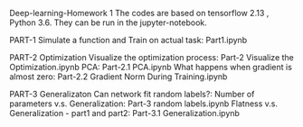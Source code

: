 Deep-learning-Homework 1
The codes are based on tensorflow 2.13 , Python 3.6. They can be run in the jupyter-notebook.

PART-1
Simulate a function and Train on actual task: Part1.ipynb

PART-2
Optimization
Visualize the optimization process: Part-2 Visualize the Optimization.ipynb
PCA: Part-2.1 PCA.ipynb
What happens when gradient is almost zero: Part-2.2 Gradient Norm During Training.ipynb

PART-3
Generalizaton
Can network fit random labels?: 
Number of parameters v.s. Generalization: Part-3 random labels.ipynb
Flatness v.s. Generalization - part1 and  part2: Part-3.1 Generalization.ipynb
